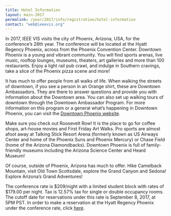 ```yaml
---
title: Hotel Information
layout: main-2017
permalink: /year/2017/info/registration/hotel-information
contact: "web@ieeevis.org"
---
```


In 2017, IEEE VIS visits the city of Phoenix, Arizona, USA, for the conference’s 28th year. The conference will be located at the Hyatt Regency Phoenix, across from the Phoenix Convention Center. Downtown Phoenix is a young and vibrant community. You will find sports arenas, live music, rooftop lounges, museums, theaters, art galleries and more than 100 restaurants. Enjoy a light rail pub crawl, and indulge in Southern cravings, take a slice of the Phoenix pizza scene and more! 

 It has much to offer people from all walks of life. When walking the streets of downtown, if you see a person in an Orange shirt, these are Downtown Ambassadors. They are there to answer questions and provide you with information about the Downtown area. You can also set up walking tours of downtown through the Downtown Ambassador Program. For more information on this program or a general what’s happening in Downtown Phoenix, you can visit the [Downtown Phoenix website](http://dtphx.org/).

Make sure you check out Roosevelt Row! It is the place to go for coffee shops, art-house movies and First Friday Art Walks. Pro sports are almost afoot away at Talking Stick Resort Arena (formerly known as US Airways Center and home of the Phoenix Suns and Phoenix Mercury) or Chase Field (home of the Arizona Diamondbacks).  Downtown Phoenix is full of family-friendly museums including the Arizona Science Center and Heard Museum!  

 Of course, outside of Phoenix, Arizona has much to offer. Hike Camelback Mountain, visit Old Town Scottsdale, explore the Grand Canyon and Sedona! Explore Arizona’s Grand Adventures!

 The conference rate is $209/night with a limited student block with rates of $179.00 per night. Tax is 12.57% tax for single or double occupancy rooms. The cutoff date for reservations under this rate is September 8, 2017, at 5PM PST. In order to make a reservation at the Hyatt Regency Phoenix under the conference rate, click [here](https://aws.passkey.com/event/15934070/owner/2336/home).
